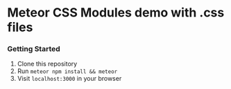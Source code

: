 # Meteor CSS Modules demo with .css files

### Getting Started
1. Clone this repository
1. Run `meteor npm install && meteor`
1. Visit `localhost:3000` in your browser
